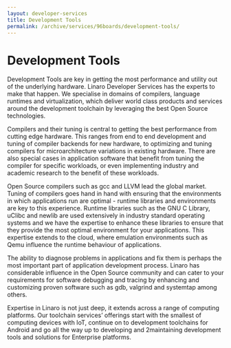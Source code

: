 ```yaml
---
layout: developer-services
title: Development Tools
permalink: /archive/services/96boards/development-tools/
---
```

# Development Tools

Development Tools are key in getting the most performance and utility out of the underlying hardware. Linaro Developer Services has the experts to make that happen. We specialise in domains of compilers, language runtimes and virtualization, which deliver world class products and services around the development toolchain by leveraging the best Open Source technologies.

Compilers and their tuning is central to getting the best performance from cutting edge hardware. This ranges from end to end development and tuning of compiler backends for new hardware, to optimizing and tuning compilers for microarchitecture variations in existing hardware. There are also special cases in application software that benefit from tuning the compiler for specific workloads, or even implementing industry and academic research to the benefit of these workloads. 

Open Source compilers such as gcc and LLVM lead the global market. Tuning of compilers goes hand in hand with ensuring that the environments in which applications run are optimal - runtime libraries and environments are key to this experience.  Runtime libraries such as the GNU C Library, uClibc and newlib are used extensively in industry standard operating systems and we have the expertise to enhance these libraries to ensure that they provide the most optimal environment for your applications. This expertise extends to the cloud, where emulation environments such as Qemu influence the runtime behaviour of applications.

The ability to diagnose problems in applications and fix them is perhaps the most important part of application development process. Linaro has considerable influence in the Open Source community and can cater to your requirements for software debugging and tracing by enhancing and customizing proven software such as gdb, valgrind and systemtap among others.

Expertise in Linaro is not just deep, it extends across a range of computing platforms. Our toolchain services’ offerings start with the smallest of computing devices with IoT, continue on to development toolchains for Android and go all the way up to developing and 2maintaining development tools and solutions for Enterprise platforms.
